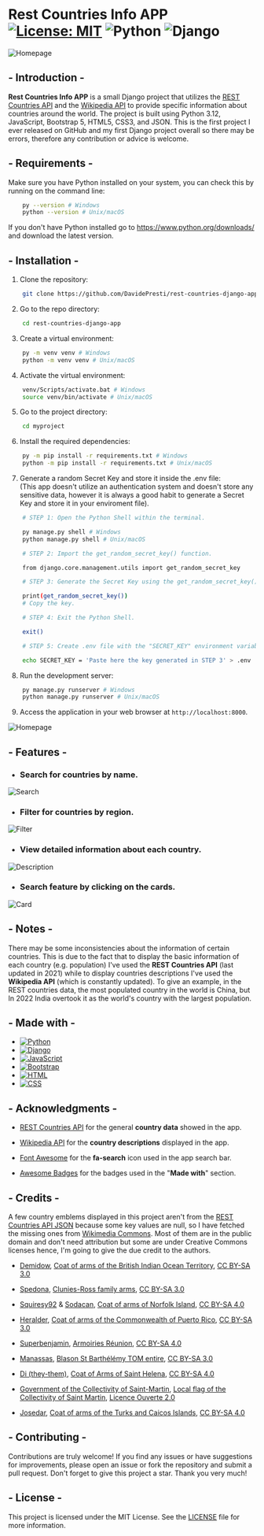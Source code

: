 # Rest Countries Info APP [![License: MIT](https://img.shields.io/badge/License-MIT-green.svg)](https://opensource.org/licenses/MIT) ![Python](https://img.shields.io/badge/python-3.12-blue.svg) ![Django](https://img.shields.io/badge/django-5.0.3-darkgreen.svg) 

![Homepage](screenshots//countries.JPG)

## - Introduction -

**Rest Countries Info APP** is a small Django project that utilizes the [REST Countries API](https://restcountries.com/) and the [Wikipedia API](https://www.mediawiki.org/wiki/API:Main_page) to provide specific information about countries around the world. The project is built using Python 3.12, JavaScript, Bootstrap 5, HTML5, CSS3, and JSON. This is the first project I ever released on GitHub and my first Django project overall so there may be errors, therefore any contribution or advice is welcome.

## - Requirements -

Make sure you have Python installed on your system, you can check this by running on the command line:

```bash
    py --version # Windows
    python --version # Unix/macOS
```

If you don't have Python installed go to https://www.python.org/downloads/ and download the latest version.

## - Installation -

1. Clone the repository:

```bash
    git clone https://github.com/DavidePresti/rest-countries-django-app.git
```

2. Go to the repo directory:

```bash
    cd rest-countries-django-app
```
3. Create a virtual environment:

```bash
    py -m venv venv # Windows
    python -m venv venv # Unix/macOS
```

4. Activate the virtual environment:

```bash
    venv/Scripts/activate.bat # Windows
    source venv/bin/activate # Unix/macOS
```

5. Go to the project directory:

```bash
    cd myproject
```

6. Install the required dependencies:

```bash
    py -m pip install -r requirements.txt # Windows
    python -m pip install -r requirements.txt # Unix/macOS
```

7. Generate a random Secret Key and store it inside the .env file: <br/>
(This app doesn't utilize an authentication system and doesn't store any sensitive data, however it is always a good habit to generate a Secret Key and store it in your enviroment file). 

```bash
    # STEP 1: Open the Python Shell within the terminal.

    py manage.py shell # Windows
    python manage.py shell # Unix/macOS
```

```bash
    # STEP 2: Import the get_random_secret_key() function.

    from django.core.management.utils import get_random_secret_key
```

```bash
    # STEP 3: Generate the Secret Key using the get_random_secret_key() function.

    print(get_random_secret_key())
    # Copy the key.
```

```bash
    # STEP 4: Exit the Python Shell.

    exit()
```

```bash
    # STEP 5: Create .env file with the "SECRET_KEY" environment variable and paste the generated key in STEP 3. 

    echo SECRET_KEY = 'Paste here the key generated in STEP 3' > .env
```

8. Run the development server:

```bash
    py manage.py runserver # Windows
    python manage.py runserver # Unix/macOS
```

9. Access the application in your web browser at `http://localhost:8000`.

![Homepage](screenshots//homepage.JPG)

## - Features -

- ### Search for countries by name.

![Search](screenshots//search.gif)

- ### Filter for countries by region.

![Filter](screenshots//filter.gif)

- ### View detailed information about each country.

![Description](screenshots//description.gif)

- ### Search feature by clicking on the cards.

![Card](screenshots//card.gif)

## - Notes -

There may be some inconsistencies about the information of certain countries. This is due to the fact that to display the basic information of each country (e.g. population) I've used the **REST Countries API** (last updated in 2021) while to display countries descriptions I've used the **Wikipedia API** (which is constantly updated). To give an example, in the REST countries data, the most populated country in the world is China, but In 2022 India overtook it as the world's country with the largest population.

## - Made with -

- [![Python](https://img.shields.io/badge/Python-14354C?style=for-the-badge&logo=python&logoColor=white)](https://www.python.org)
- [![Django](https://img.shields.io/badge/Django-092E20?style=for-the-badge&logo=django&logoColor=white)](https://www.djangoproject.com) 
- [![JavaScript](https://img.shields.io/badge/JavaScript-F7DF1E?style=for-the-badge&logo=javascript&logoColor=black)](https://www.javascript.com) 
- [![Bootstrap](https://img.shields.io/badge/Bootstrap-563D7C?style=for-the-badge&logo=bootstrap&logoColor=white)](https://getbootstrap.com) 
- [![HTML](https://img.shields.io/badge/HTML5-E34F26?style=for-the-badge&logo=html5&logoColor=white)](https://html.com) 
- [![CSS](https://img.shields.io/badge/CSS3-1572B6?style=for-the-badge&logo=css3&logoColor=white)](https://css3.com) 

## - Acknowledgments -

- [REST Countries API](https://restcountries.com/) for the general **country data** showed in the app.

- [Wikipedia API](https://www.mediawiki.org/wiki/) for the **country descriptions** displayed in the app.

- [Font Awesome](https://fontawesome.com/) for the **fa-search** icon used in the app search bar.

- [Awesome Badges](https://github.com/Envoy-VC/awesome-badges) for the badges used in the "**Made with**" section.

## - Credits -

A few country emblems displayed in this project aren't from the [REST Countries API JSON](https://restcountries.com/v3.1/all) because some key values are null, so I have fetched the missing ones from [Wikimedia Commons](https://commons.wikimedia.org/wiki/Main_Page). Most of them are in the public domain and don't need attribution but some are under Creative Commons licenses hence, I'm going to give the due credit to the authors.

- [Demidow](https://commons.wikimedia.org/wiki/User:Demidow), [Coat of arms of the British Indian Ocean Territory](https://commons.wikimedia.org/wiki/File:Coat_of_arms_of_the_British_Indian_Ocean_Territory.svg), [CC BY-SA 3.0](https://creativecommons.org/licenses/by-sa/3.0/legalcode)

- [Spedona](https://commons.wikimedia.org/wiki/User:Spedona), [Clunies-Ross family arms](https://commons.wikimedia.org/wiki/File:Clunies-Ross_family_arms.svg), [CC BY-SA 3.0](https://creativecommons.org/licenses/by-sa/3.0/legalcode)

- [Squiresy92](https://commons.wikimedia.org/wiki/User:Squiresy92) & [Sodacan](https://commons.wikimedia.org/wiki/User:Sodacan), [Coat of arms of Norfolk Island](https://commons.wikimedia.org/wiki/File:Coat_of_arms_of_Norfolk_Island.svg), [CC BY-SA 4.0](https://creativecommons.org/licenses/by-sa/4.0/legalcode)

- [Heralder](https://commons.wikimedia.org/wiki/User:Heralder), [Coat of arms of the Commonwealth of Puerto Rico](https://commons.wikimedia.org/wiki/File:Coat_of_arms_of_the_Commonwealth_of_Puerto_Rico.svg), [CC BY-SA 3.0](https://creativecommons.org/licenses/by-sa/3.0/legalcode)

- [Superbenjamin](https://commons.wikimedia.org/wiki/User:Superbenjamin), [Armoiries Réunion](https://commons.wikimedia.org/wiki/File:Armoiries_R%C3%A9union.svg), [CC BY-SA 4.0](https://creativecommons.org/licenses/by-sa/4.0/legalcode)

- [Manassas](https://commons.wikimedia.org/wiki/User_talk:Manassas~commonswiki), [Blason St Barthélémy TOM entire](https://commons.wikimedia.org/wiki/File:Blason_St_Barth%C3%A9l%C3%A9my_TOM_entire.svg), [CC BY-SA 3.0](https://creativecommons.org/licenses/by-sa/3.0/legalcode)


- [Di (they-them)](https://commons.wikimedia.org/wiki/User:Di_(they-them)), [Coat of Arms of Saint Helena](https://commons.wikimedia.org/wiki/File:Coat_of_Arms_of_Saint_Helena.svg), [CC BY-SA 4.0](https://creativecommons.org/licenses/by-sa/4.0/legalcode)

- [Government of the Collectivity of Saint-Martin](https://www.com-saint-martin.fr), [Local flag of the Collectivity of Saint Martin](https://commons.wikimedia.org/wiki/File:Local_flag_of_the_Collectivity_of_Saint_Martin.svg), [Licence Ouverte 2.0](https://www.etalab.gouv.fr/wp-content/uploads/2018/11/open-licence.pdf)

- [Josedar](https://commons.wikimedia.org/wiki/User:Josedar), [Coat of arms of the Turks and Caicos Islands](https://commons.wikimedia.org/wiki/File:Coat_of_arms_of_the_Turks_and_Caicos_Islands.svg), [CC BY-SA 4.0](https://creativecommons.org/licenses/by-sa/4.0/legalcode)

## - Contributing -

Contributions are truly welcome! If you find any issues or have suggestions for improvements, please open an issue or fork the repository and submit a pull request. Don't forget to give this project a star. Thank you very much!

## - License -

This project is licensed under the MIT License. See the [LICENSE](LICENSE) file for more information.
